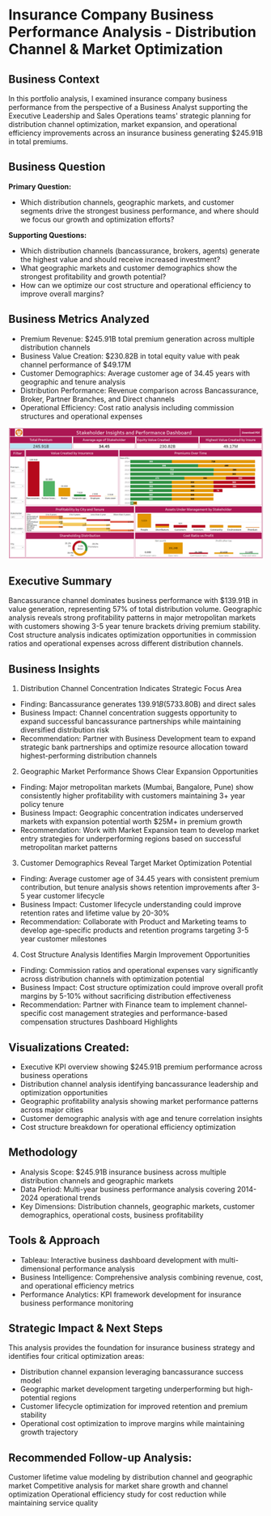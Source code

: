 # Insurance Company Business Performance Analysis - Distribution Channel & Market Optimization


## Business Context

In this portfolio analysis, I examined insurance company business performance from the perspective of a Business Analyst supporting the Executive Leadership and Sales Operations teams' strategic planning for distribution channel optimization, market expansion, and operational efficiency improvements across an insurance business generating $245.91B in total premiums.

## Business Question
**Primary Question:**
 - Which distribution channels, geographic markets, and customer segments drive the strongest business performance, and where should we focus our growth and optimization efforts?

**Supporting Questions:**

- Which distribution channels (bancassurance, brokers, agents) generate the highest value and should receive increased investment?
- What geographic markets and customer demographics show the strongest profitability and growth potential?
- How can we optimize our cost structure and operational efficiency to improve overall margins?

## Business Metrics Analyzed

- Premium Revenue: $245.91B total premium generation across multiple distribution channels
- Business Value Creation: $230.82B in total equity value with peak channel performance of $49.17M
- Customer Demographics: Average customer age of 34.45 years with geographic and tenure analysis
- Distribution Performance: Revenue comparison across Bancassurance, Broker, Partner Branches, and Direct channels
- Operational Efficiency: Cost ratio analysis including commission structures and operational expenses

![Dashboard](Dashoard.png)

## Executive Summary
Bancassurance channel dominates business performance with $139.91B in value generation, representing 57% of total distribution volume. Geographic analysis reveals strong profitability patterns in major metropolitan markets with customers showing 3-5 year tenure brackets driving premium stability. Cost structure analysis indicates optimization opportunities in commission ratios and operational expenses across different distribution channels.

## Business Insights
1. Distribution Channel Concentration Indicates Strategic Focus Area
- Finding: Bancassurance generates $139.91B (57%) of total business value, significantly outperforming traditional broker channels ($33.80B) and direct sales
- Business Impact: Channel concentration suggests opportunity to expand successful bancassurance partnerships while maintaining diversified distribution risk
- Recommendation: Partner with Business Development team to expand strategic bank partnerships and optimize resource allocation toward highest-performing distribution channels

2. Geographic Market Performance Shows Clear Expansion Opportunities
- Finding: Major metropolitan markets (Mumbai, Bangalore, Pune) show consistently higher profitability with customers maintaining 3+ year policy tenure
- Business Impact: Geographic concentration indicates underserved markets with expansion potential worth $25M+ in premium growth
- Recommendation: Work with Market Expansion team to develop market entry strategies for underperforming regions based on successful metropolitan market patterns

3. Customer Demographics Reveal Target Market Optimization Potential
- Finding: Average customer age of 34.45 years with consistent premium contribution, but tenure analysis shows retention improvements after 3-5 year customer lifecycle
- Business Impact: Customer lifecycle understanding could improve retention rates and lifetime value by 20-30%
- Recommendation: Collaborate with Product and Marketing teams to develop age-specific products and retention programs targeting 3-5 year customer milestones

4. Cost Structure Analysis Identifies Margin Improvement Opportunities
- Finding: Commission ratios and operational expenses vary significantly across distribution channels with optimization potential
- Business Impact: Cost structure optimization could improve overall profit margins by 5-10% without sacrificing distribution effectiveness
- Recommendation: Partner with Finance team to implement channel-specific cost management strategies and performance-based compensation structures
Dashboard Highlights

## Visualizations Created:

- Executive KPI overview showing $245.91B premium performance across business operations
- Distribution channel analysis identifying bancassurance leadership and optimization opportunities
- Geographic profitability analysis showing market performance patterns across major cities
- Customer demographic analysis with age and tenure correlation insights
- Cost structure breakdown for operational efficiency optimization

## Methodology
- Analysis Scope: $245.91B insurance business across multiple distribution channels and geographic markets
- Data Period: Multi-year business performance analysis covering 2014-2024 operational trends
- Key Dimensions: Distribution channels, geographic markets, customer demographics, operational costs, business profitability

## Tools & Approach

- Tableau: Interactive business dashboard development with multi-dimensional performance analysis
- Business Intelligence: Comprehensive analysis combining revenue, cost, and operational efficiency metrics
- Performance Analytics: KPI framework development for insurance business performance monitoring

## Strategic Impact & Next Steps

This analysis provides the foundation for insurance business strategy and identifies four critical optimization areas:

- Distribution channel expansion leveraging bancassurance success model
- Geographic market development targeting underperforming but high-potential regions
- Customer lifecycle optimization for improved retention and premium stability
- Operational cost optimization to improve margins while maintaining growth trajectory

## Recommended Follow-up Analysis:

Customer lifetime value modeling by distribution channel and geographic market
Competitive analysis for market share growth and channel optimization
Operational efficiency study for cost reduction while maintaining service quality
